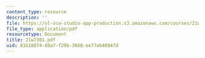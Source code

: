 ```yaml
---
content_type: resource
description: ''
file: https://ol-ocw-studio-app-production.s3.amazonaws.com/courses/21w-731-1-writing-and-experience-exploring-self-in-society-spring-2004/81b18874d8a7f29b3668ee77eb40947d_21w7301.pdf
file_type: application/pdf
resourcetype: Document
title: 21w7301.pdf
uid: 81b18874-d8a7-f29b-3668-ee77eb40947d
---
```

